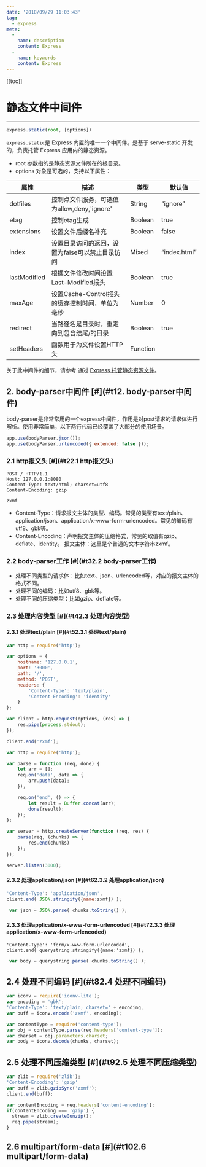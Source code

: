 ```yaml
---
date: '2018/09/29 11:03:43'
tag:
  - express
meta:
  -
    name: description
    content: Express
  -
    name: keywords
    content: Express
---
```

[[toc]]

# 静态文件中间件
------------------------------

```js
express.static(root, [options])
```


`express.static`是 Express 内置的唯一一个中间件。是基于 serve-static 开发的，负责托管 Express 应用内的静态资源。

*   root 参数指的是静态资源文件所在的根目录。
*   options 对象是可选的，支持以下属性：

| 属性         | 描述                                            | 类型     | 默认值       |
| ------------ | ----------------------------------------------- | -------- | ------------ |
| dotfiles     | 控制点文件服务，可选值为allow,deny,'ignore'     | String   | “ignore”     |
| etag         | 控制etag生成                                    | Boolean  | true         |
| extensions   | 设置文件后缀名补充                              | Boolean  | false        |
| index        | 设置目录访问的返回，设置为false可以禁止目录访问 | Mixed    | “index.html” |
| lastModified | 根据文件修改时间设置Last-Modified报头           | Boolean  | true         |
| maxAge       | 设置Cache-Control报头的缓存控制时间，单位为毫秒 | Number   | 0            |
| redirect     | 当路径名是目录时，重定向到包含结尾/的目录       | Boolean  | true         |
| setHeaders   | 函数用于为文件设置HTTP头                        | Function |              |

关于此中间件的细节，请参考 通过 [Express 托管静态资源文件](http://www.expressjs.com.cn/starter/static-files.html)。

2\. body-parser中间件 [#](#t12. body-parser中间件)
--------------------------------------------

body-parser是非常常用的一个express中间件，作用是对post请求的请求体进行解析。使用非常简单，以下两行代码已经覆盖了大部分的使用场景。

```js
app.use(bodyParser.json());
app.use(bodyParser.urlencoded({ extended: false }));
```


### 2.1 http报文头 [#](#t22.1 http报文头)

    POST / HTTP/1.1
    Host: 127.0.0.1:8080
    Content-Type: text/html; charset=utf8
    Content-Encoding: gzip

    zxmf


*   Content-Type：请求报文主体的类型、编码。常见的类型有text/plain、application/json、application/x-www-form-urlencoded。常见的编码有utf8、gbk等。
*   Content-Encoding：声明报文主体的压缩格式，常见的取值有gzip、deflate、identity。 报文主体：这里是个普通的文本字符串zxmf。

### 2.2 body-parser工作 [#](#t32.2 body-parser工作)

*   处理不同类型的请求体：比如text、json、urlencoded等，对应的报文主体的格式不同。
*   处理不同的编码：比如utf8、gbk等。
*   处理不同的压缩类型：比如gzip、deflate等。

### 2.3 处理内容类型 [#](#t42.3 处理内容类型)

#### 2.3.1 处理text/plain [#](#t52.3.1 处理text/plain)

```js
var http = require('http');

var options = {
    hostname: '127.0.0.1',
    port: '3000',
    path: '/',
    method: 'POST',
    headers: {
        'Content-Type': 'text/plain',
        'Content-Encoding': 'identity'
    }
};

var client = http.request(options, (res) => {
    res.pipe(process.stdout);
});

client.end('zxmf');
```


```js
var http = require('http');

var parse = function (req, done) {
    let arr = [];
    req.on('data', data => {
        arr.push(data);
    });

    req.on('end', () => {
        let result = Buffer.concat(arr);
        done(result);
    });
};

var server = http.createServer(function (req, res) {
    parse(req, (chunks) => {
        res.end(chunks)
    });
});

server.listen(3000);
```


#### 2.3.2 处理application/json [#](#t62.3.2 处理application/json)

```js
'Content-Type': 'application/json',
client.end( JSON.stringify({name:zxmf}) );
```


```js
 var json = JSON.parse( chunks.toString() );
```


#### 2.3.3 处理application/x-www-form-urlencoded [#](#t72.3.3 处理application/x-www-form-urlencoded)

    'Content-Type': 'form/x-www-form-urlencoded',
    client.end( querystring.stringify({name:'zxmf}) );


```js
 var body = querystring.parse( chunks.toString() );
```


2.4 处理不同编码 [#](#t82.4 处理不同编码)
-----------------------------

```js
var iconv = require('iconv-lite');
var encoding = 'gbk';
'Content-Type': 'text/plain; charset=' + encoding,
var buff = iconv.encode('zxmf', encoding);
```


```js
var contentType = require('content-type');
var obj = contentType.parse(req.headers['content-type']);
var charset = obj.parameters.charset;
var body = iconv.decode(chunks, charset);
```


2.5 处理不同压缩类型 [#](#t92.5 处理不同压缩类型)
---------------------------------

```js
var zlib = require('zlib');
'Content-Encoding': 'gzip'
var buff = zlib.gzipSync('zxmf');
client.end(buff);
```


```js
var contentEncoding = req.headers['content-encoding'];
if(contentEncoding === 'gzip') {
  stream = zlib.createGunzip();
  req.pipe(stream);
}
```


2.6 multipart/form-data [#](#t102.6 multipart/form-data)
--------------------------------------------------------

